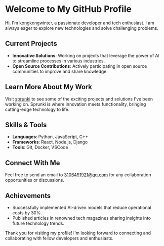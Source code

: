 # Welcome to My GitHub Profile

Hi, I'm kongkongwinter, a passionate developer and tech enthusiast. I am always eager to explore new technologies and solve challenging problems.

## Current Projects

- **Innovative Solutions**: Working on projects that leverage the power of AI to streamline processes in various industries.
- **Open Source Contributions**: Actively participating in open source communities to improve and share knowledge.

## Learn More About My Work

Visit [sprunki](https://sprunki.com/) to see some of the exciting projects and solutions I've been working on. Sprunki is where innovation meets functionality, bringing cutting-edge technology to life.

## Skills & Tools

- **Languages**: Python, JavaScript, C++
- **Frameworks**: React, Node.js, Django
- **Tools**: Git, Docker, VSCode

## Connect With Me

Feel free to send an email to 3106491921@qq.com for any collaboration opportunities or discussions.

## Achievements

- Successfully implemented AI-driven models that reduce operational costs by 30%.
- Published articles in renowned tech magazines sharing insights into future technology trends.

Thank you for visiting my profile! I'm looking forward to connecting and collaborating with fellow developers and enthusiasts.
